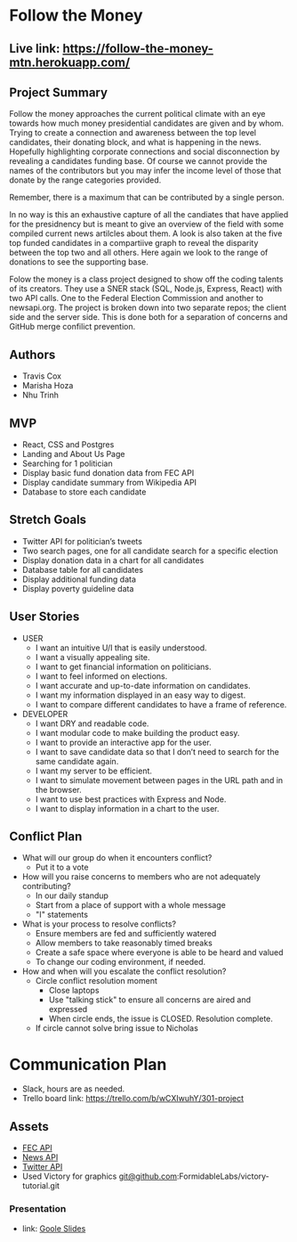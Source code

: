 # Follow the Money

## Live link: https://follow-the-money-mtn.herokuapp.com/

## Project Summary
Follow the money approaches the current political climate with an eye towards how much money presidential candidates are given and by whom. Trying to create a connection and awareness between the top level candidates, their donating block, and what is happening in the news. Hopefully highlighting corporate connections and social disconnection by revealing a candidates funding base. Of course we cannot provide the names of the contributors but you may infer the income level of those that donate by the range categories provided.

Remember, there is a maximum that can be contributed by a single person.

In no way is this an exhaustive capture of all the candiates that have applied for the presidnency but is meant to give an overview of the field with some compiled current news artilcles about them. A look is also taken at the five top funded candidates in a compartiive graph to reveal the disparity between the top two and all others. Here again we look to the range of donations to see the supporting base.

Folow the money is a class project designed to show off the coding talents of its creators. They use a SNER stack (SQL, Node.js, Express, React) with two API calls. One to the Federal Election Commission and another to newsapi.org. The project is broken down into two separate repos; the client side and the server side. This is done both for a separation of concerns and GitHub merge confilict prevention.


## Authors
* Travis Cox
* Marisha Hoza
* Nhu Trinh

## MVP
* React, CSS and Postgres
* Landing and About Us Page
* Searching for 1 politician 
* Display basic fund donation data from FEC API
* Display candidate summary from Wikipedia API
* Database to store each candidate


## Stretch Goals
* Twitter API for politician’s tweets
* Two search pages, one for all candidate search for a specific election
* Display donation data in a chart for all candidates
* Database table for all candidates
* Display additional funding data
* Display poverty guideline data


## User Stories
* USER
  * I want an intuitive U/I that is easily understood.
  * I want a visually appealing site.
  * I want to get financial information on politicians.
  * I want to feel informed on elections.
  * I want accurate and up-to-date information on candidates.
  * I want my information displayed in an easy way to digest.
  * I want to compare different candidates to have a frame of reference.
* DEVELOPER
  * I want DRY and readable code.
  * I want modular code to make building the product easy.
  * I want to provide an interactive app for the user.
  * I want to save candidate data so that I don’t need to search for the same candidate again.
  * I want my server to be efficient.
  * I want to simulate movement between pages in the URL path and in the browser.
  * I want to use best practices with Express and Node.
  * I want to display information in a chart to the user.


## Conflict Plan
* What will our group do when it encounters conflict?
  * Put it to a vote
* How will you raise concerns to members who are not adequately contributing?
  * In our daily standup
  * Start from a place of support with a whole message
  * "I" statements
* What is your process to resolve conflicts?
  * Ensure members are fed and sufficiently watered
  * Allow members to take reasonably timed breaks
  * Create a safe space where everyone is able to be heard and valued
  * To change our coding environment, if needed.
* How and when will you escalate the conflict resolution?
  * Circle conflict resolution moment
    * Close laptops
    * Use "talking stick" to ensure all concerns are aired and expressed
    * When circle ends, the issue is CLOSED. Resolution complete.
  * If circle cannot solve bring issue to Nicholas

# Communication Plan
* Slack, hours are as needed.  
* Trello board link: https://trello.com/b/wCXIwuhY/301-project

## Assets
* [FEC API](https://api.open.fec.gov/developers/#/) 
* [News API](https://newsapi.org/)
* [Twitter API](https://developer.twitter.com/en/docs.html)
* Used Victory for graphics git@github.com:FormidableLabs/victory-tutorial.git
  
### Presentation 
* link: [Goole Slides](https://docs.google.com/presentation/d/1MTzUekLLu-lNiE6uGtj-5bhf5ZwhWCZ5KMvziouDFjY/edit#slide=id.p)








